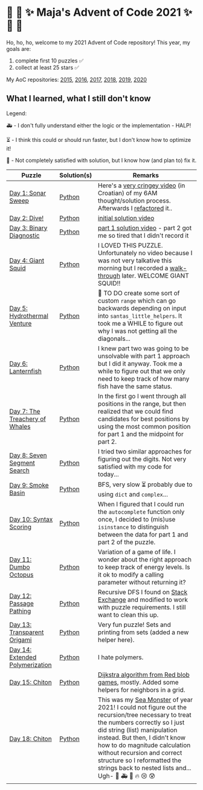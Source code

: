 # :christmas_tree: :snake: :sparkles: Maja's Advent of Code 2021 :sparkles: :snake: :christmas_tree:

Ho, ho, ho, welcome to my 2021 Advent of Code repository!
This year, my goals are:

1. complete first 10 puzzles :white_check_mark:
2. collect at least 25 stars :white_check_mark:

My AoC repositories: [2015](https://github.com/mimikrija/AdventOfCode2015), [2016](https://github.com/mimikrija/AdventOfCode2016), [2017](https://github.com/mimikrija/AdventOfCode2017), [2018](https://github.com/mimikrija/AdventOfCode2018), [2019](https://github.com/mimikrija/AdventOfCode2019), [2020](https://github.com/mimikrija/AdventOfCode2020)

## What I learned, what I still don't know

Legend:

:ambulance: - I don't fully understand either the logic or the implementation - HALP!

:hourglass_flowing_sand: - I think this could or should run faster, but I don't know how to optimize it!

:hammer: - Not completely satisfied with solution, but I know how (and plan to) fix it.

Puzzle | Solution(s) | Remarks |
---    |---    |----
[Day 1: Sonar Sweep](https://adventofcode.com/2021/day/1) | [Python](python/01.py) | Here's a [very cringey video](https://youtu.be/-MHDfcas4zo) (in Croatian) of my 6AM thought/solution process. Afterwards I [refactored](https://youtu.be/kGzPefiVyAU) it.. |
[Day 2: Dive!](https://adventofcode.com/2021/day/2) | [Python](python/02.py) | [initial solution video](https://youtu.be/nUwS8rRacR4) |
[Day 3: Binary Diagnostic](https://adventofcode.com/2021/day/3) | [Python](python/03.py) | [part 1 solution video](https://youtu.be/gUCD1leNNE8) - part 2 got me so tired that I didn't record it |
[Day 4: Giant Squid](https://adventofcode.com/2021/day/4) | [Python](python/04.py) | I LOVED THIS PUZZLE. Unfortunately no video because I was not very talkative this morning but I recorded a [walk-through](https://youtu.be/ylToOHi-eLE) later. WELCOME GIANT SQUID!! |
[Day 5: Hydrothermal Venture](https://adventofcode.com/2021/day/5) | [Python](python/05.py) | :hammer: TO DO create some sort of custom `range` which can go backwards depending on input into `santas_little_helpers`. It took me a WHILE to figure out why I was not getting all the diagonals... |
[Day 6: Lanternfish](https://adventofcode.com/2021/day/6) | [Python](python/06.py) | I knew part two was going to be unsolvable with part 1 approach but I did it anyway. Took me a while to figure out that we only need to keep track of how many fish have the same status. |
[Day 7: The Treachery of Whales](https://adventofcode.com/2021/day/7) | [Python](python/07.py) | In the first go I went through all positions in the range, but then realized that we could find candidates for best positions by using the most common position for part 1 and the midpoint for part 2.
[Day 8: Seven Segment Search](https://adventofcode.com/2021/day/8) | [Python](python/08.py) | I tried two similar approaches for figuring out the digits. Not very satisfied with my code for today...
[Day 9: Smoke Basin](https://adventofcode.com/2021/day/9) | [Python](python/09.py) | BFS, very slow :hourglass_flowing_sand: probably due to using `dict` and `complex`...
[Day 10: Syntax Scoring](https://adventofcode.com/2021/day/10) | [Python](python/10.py) | When I figured that I could run the `autocomplete` function only once, I decided to (mis)use `isinstance` to distinguish between the data for part 1 and part 2 of the puzzle.
[Day 11: Dumbo Octopus](https://adventofcode.com/2021/day/11) | [Python](python/11.py) | Variation of a game of life. I wonder about the right approach to keep track of energy levels. Is it ok to modify a calling parameter without returning it?
[Day 12: Passage Pathing](https://adventofcode.com/2021/day/12) | [Python](python/12.py) | Recursive DFS I found on [Stack Exchange](https://stackoverflow.com/a/2606671) and modified to work with puzzle requirements. I still want to clean this up.
[Day 13: Transparent Origami](https://adventofcode.com/2021/day/13) | [Python](python/13.py) | Very fun puzzle! Sets and printing from sets (added a new helper here).
[Day 14: Extended Polymerization](https://adventofcode.com/2021/day/14) | [Python](python/14.py) | I hate polymers.
[Day 15: Chiton](https://adventofcode.com/2021/day/15) | [Python](python/15.py) | [Dijkstra algorithm from Red blob games](https://www.redblobgames.com/pathfinding/a-star/introduction.html), mostly. Added some helpers for neighbors in a grid.
[Day 18: Chiton](https://adventofcode.com/2021/day/18) | [Python](python/18.py) | This was my [Sea Monster](https://adventofcode.com/2020/day/20) of year 2021! I could not figure out the recursion/tree necessary to treat the numbers correctly so I just did string (list) manipulation instead. But then, I didn't know how to do magnitude calculation without recursion and correct structure so I reformatted the strings back to nested lists and... Ugh- :hammer: :ambulance: :pray: :fire: :cry: :cold_sweat:
